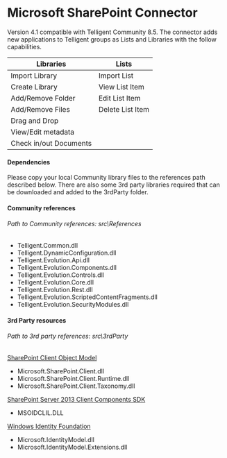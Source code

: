 # Microsoft SharePoint Connector

Version 4.1 compatible with Telligent Community 8.5. The connector adds new applications to Telligent groups as Lists and Libraries with the follow capabilities.

| Libraries | Lists |
|---|---|
| Import Library | Import List |
| Create Library | View List Item |
| Add/Remove Folder | Edit List Item |
| Add/Remove Files | Delete List Item |
| Drag and Drop |  |
| View/Edit metadata |  |
| Check in/out Documents |  |

#### Dependencies

Please copy your local Community library files to the references path described below. There are also some 3rd party libraries required that can be downloaded and added to the 3rdParty folder.

#### Community references
###### Path to Community references: src\References

+ Telligent.Common.dll
+ Telligent.DynamicConfiguration.dll
+ Telligent.Evolution.Api.dll
+ Telligent.Evolution.Components.dll
+ Telligent.Evolution.Controls.dll
+ Telligent.Evolution.Core.dll
+ Telligent.Evolution.Rest.dll
+ Telligent.Evolution.ScriptedContentFragments.dll
+ Telligent.Evolution.SecurityModules.dll

#### 3rd Party resources
###### Path to 3rd party references: src\3rdParty

[SharePoint Client Object Model](http://www.microsoft.com/en-us/download/details.aspx?id=21786)
+ Microsoft.SharePoint.Client.dll
+ Microsoft.SharePoint.Client.Runtime.dll
+ Microsoft.SharePoint.Client.Taxonomy.dll

[SharePoint Server 2013 Client Components SDK](http://www.microsoft.com/en-us/download/details.aspx?id=35585)
+ MSOIDCLIL.DLL

[Windows Identity Foundation](http://www.microsoft.com/en-us/download/details.aspx?id=17331)
+ Microsoft.IdentityModel.dll
+ Microsoft.IdentityModel.Extensions.dll
